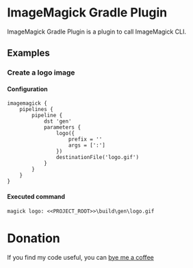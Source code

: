 # ImageMagick Gradle Plugin
ImageMagick Gradle Plugin is a plugin to call ImageMagick CLI.

## Examples

### Create a logo image
#### Configuration
```
imagemagick {
    pipelines {
        pipeline {
            dst 'gen'
            parameters {
                logo({
                    prefix = ''
                    args = [':']
                })
                destinationFile('logo.gif')
            }
        }
    }
}
```
#### Executed command
```
magick logo: <<PROJECT_ROOT>>\build\gen\logo.gif
```


# Donation
If you find my code useful, you can [bye me a coffee](https://www.paypal.me/dshapovalov)

